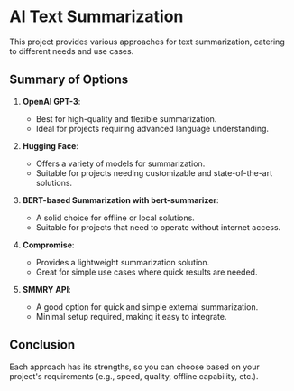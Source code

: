 # AI Text Summarization

This project provides various approaches for text summarization, catering to different needs and use cases.

## Summary of Options

1. **OpenAI GPT-3**:

   - Best for high-quality and flexible summarization.
   - Ideal for projects requiring advanced language understanding.

2. **Hugging Face**:

   - Offers a variety of models for summarization.
   - Suitable for projects needing customizable and state-of-the-art solutions.

3. **BERT-based Summarization with bert-summarizer**:

   - A solid choice for offline or local solutions.
   - Suitable for projects that need to operate without internet access.

4. **Compromise**:

   - Provides a lightweight summarization solution.
   - Great for simple use cases where quick results are needed.

5. **SMMRY API**:
   - A good option for quick and simple external summarization.
   - Minimal setup required, making it easy to integrate.

## Conclusion

Each approach has its strengths, so you can choose based on your project's requirements (e.g., speed, quality, offline capability, etc.).
